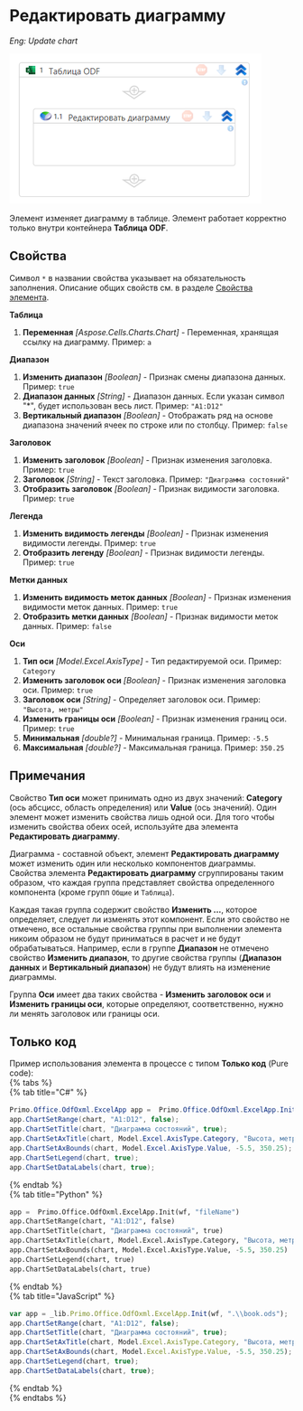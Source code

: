 # Редактировать диаграмму


*Eng: Update chart*



![](../../../../.gitbook/assets1/edit_chart.png)

Элемент изменяет диаграмму в таблице. Элемент работает корректно только внутри контейнера **Таблица ODF**.

## Свойства
Символ `*` в названии свойства указывает на обязательность заполнения. 
Описание общих свойств см. в разделе [Свойства элемента](https://docs.primo-rpa.ru/primo-rpa/primo-studio/process/elements#svoistva-elementa).

**Таблица**  
1. **Переменная** *[Aspose.Cells.Charts.Chart]* - Переменная, хранящая ссылку на диаграмму. Пример: `a`  

**Диапазон**  
1. **Изменить диапазон** *[Boolean]* - Признак смены диапазона данных. Пример: `true`  
1. **Диапазон данных** *[String]* - Диапазон данных. Если указан символ "*", будет использован весь лист. Пример: `"A1:D12"`  
1. **Вертикальный диапазон** *[Boolean]* - Отображать ряд на основе диапазона значений ячеек по строке или по столбцу. Пример: `false`
   
**Заголовок**  
1. **Изменить заголовок** *[Boolean]* - Признак изменения заголовка. Пример: `true`  
1. **Заголовок** *[String]* - Текст заголовка. Пример: `"Диаграмма состояний"`  
1. **Отобразить заголовок** *[Boolean]* - Признак видимости заголовка. Пример: `true`
   
**Легенда**  
1. **Изменить видимость легенды** *[Boolean]* - Признак изменения видимости легенды. Пример: `true`  
1. **Отобразить легенду** *[Boolean]* - Признак видимости легенды. Пример: `true`
   
**Метки данных**  
1. **Изменить видимость меток данных** *[Boolean]* - Признак изменения видимости меток данных. Пример: `true`  
1. **Отобразить метки данных** *[Boolean]* - Признак видимости меток данных. Пример: `false`
   
**Оси**  
1. **Тип оси** *[Model.Excel.AxisType]* - Тип редактируемой оси. Пример: `Category`  
1. **Изменить заголовок оси** *[Boolean]* - Признак изменения заголовка  оси. Пример: `true`  
1. **Заголовок оси** *[String]* - Определяет заголовок оси. Пример: `"Высота, метры"`  
1. **Изменить границы оси** *[Boolean]* - Признак изменения границ оси. Пример: `true`  
1. **Минимальная** *[double?]* - Минимальная граница. Пример: `-5.5`  
1. **Максимальная** *[double?]* - Максимальная граница. Пример: `350.25`  

## Примечания  

Свойство **Тип оси** может принимать одно из двух значений: **Category** (ось абсцисс, область определения) или **Value** (ось значений). Один элемент может изменить свойства лишь одной оси. Для того чтобы изменить свойства обеих осей, используйте два элемента **Редактировать диаграмму**.

Диаграмма - составной объект, элемент **Редактировать диаграмму** может изменить один или несколько компонентов диаграммы. Свойства элемента **Редактировать диаграмму** сгруппированы таким образом, что каждая группа представляет свойства определенного компонента (кроме групп `Общие` и `Таблица`).

Каждая такая группа содержит свойство **Изменить ...**, которое определяет, следует ли изменять этот компонент. Если это свойство не отмечено, все остальные свойства группы при выполнении элемента никоим образом не будут приниматься в расчет и не будут обрабатываться. Например, если в группе **Диапазон** не отмечено свойство **Изменить диапазон**, то другие свойства группы (**Диапазон данных** и **Вертикальный диапазон**) не будут влиять на изменение диаграммы.

Группа **Оси** имеет два таких свойства - **Изменить заголовок оси** и **Изменить границы оси**, которые определяют, соответственно, нужно ли менять заголовок или границы оси.


## Только код
Пример использования элемента в процессе с типом **Только код** (Pure code):  
{% tabs %}  
{% tab title="C#" %}  
```csharp  
Primo.Office.OdfOxml.ExcelApp app =  Primo.Office.OdfOxml.ExcelApp.Init(wf, "fileName");  
app.ChartSetRange(chart, "A1:D12", false);  
app.ChartSetTitle(chart, "Диаграмма состояний", true);  
app.ChartSetAxTitle(chart, Model.Excel.AxisType.Category, "Высота, метры", true);  
app.ChartSetAxBounds(chart, Model.Excel.AxisType.Value, -5.5, 350.25);  
app.ChartSetLegend(chart, true);  
app.ChartSetDataLabels(chart, true);  
```
{% endtab %}  
{% tab title="Python" %}  
```python  
app =  Primo.Office.OdfOxml.ExcelApp.Init(wf, "fileName")  
app.ChartSetRange(chart, "A1:D12", false)  
app.ChartSetTitle(chart, "Диаграмма состояний", true)  
app.ChartSetAxTitle(chart, Model.Excel.AxisType.Category, "Высота, метры", true)  
app.ChartSetAxBounds(chart, Model.Excel.AxisType.Value, -5.5, 350.25)  
app.ChartSetLegend(chart, true)  
app.ChartSetDataLabels(chart, true)  
```
{% endtab %}  
{% tab title="JavaScript" %}  
```javascript  
var app = _lib.Primo.Office.OdfOxml.ExcelApp.Init(wf, ".\\book.ods");  
app.ChartSetRange(chart, "A1:D12", false);  
app.ChartSetTitle(chart, "Диаграмма состояний", true);  
app.ChartSetAxTitle(chart, Model.Excel.AxisType.Category, "Высота, метры", true);  
app.ChartSetAxBounds(chart, Model.Excel.AxisType.Value, -5.5, 350.25);  
app.ChartSetLegend(chart, true);  
app.ChartSetDataLabels(chart, true);  
```
{% endtab %}  
{% endtabs %}  
